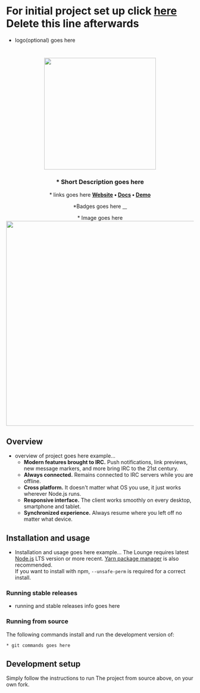 # For initial project set up click [here](Set-UP.md) Delete this line afterwards

* logo(optional) goes here
<h1 align="center">
	<img
		width="300"
		alt=""
		src="https://github.com/paladinarcher/padawan/blob/master/Logo%20Pack/PNG/redcirclesm300x300.png"
	> 
</h1>

<h3 align="center">
	* Short Description goes here
</h3>

<p align="center">
	* links goes here
	<strong>
		<a href="">Website</a>
		•
		<a href="">Docs</a>
		•
		<a href="">Demo</a>
	</strong>
</p>
<p align="center">
	*Badges goes here
	<a href="">
		<img
			alt=""
			src=""
		>
	</a>
	<a href="">
		<img
			alt=""
			src=""
		>
	</a>
	<a href="">
		<img
			alt=""
			src=""
		>
	</a>
	<a href="">
		<img
			alt=""
			src=""
		>
	</a>
</p>

<p align="center">
	* Image goes here
	<img src="https://github.com/paladinarcher/padawan/blob/master/Logo%20Pack/PNG/redcirclesm300x300.png" 
	     width="550"
	>
</p>

## Overview
 * overview of project goes here example...  
	- **Modern features brought to IRC.** Push notifications, link previews, new message markers, and more bring IRC to the 21st century.
	- **Always connected.** Remains connected to IRC servers while you are offline.
	- **Cross platform.** It doesn't matter what OS you use, it just works wherever Node.js runs.
	- **Responsive interface.** The client works smoothly on every desktop, smartphone and tablet.
	- **Synchronized experience.** Always resume where you left off no matter what device.
	

## Installation and usage  
* Installation and usage goes here example...
	The Lounge requires latest [Node.js](https://nodejs.org/) LTS version or more recent.
	[Yarn package manager](https://yarnpkg.com/) is also recommended.  
	If you want to install with npm, `--unsafe-perm` is required for a correct install.

### Running stable releases  

 * running and stable releases info goes here

### Running from source  

The following commands install and run the development version of:

```sh
* git commands goes here
```


## Development setup  

Simply follow the instructions to run The project from source above, on your own
fork.
